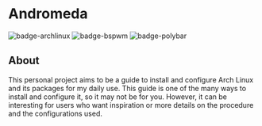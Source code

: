 # Andromeda
![badge-archlinux](https://img.shields.io/badge/Distribution-Arch%20Linux-blue?style=flat-square)
![badge-bspwm](https://img.shields.io/badge/Window%20manager-BSPWM-blueviolet?style=flat-square)
![badge-polybar](https://img.shields.io/badge/Panel-Polybar-red?style=flat-square)

## About
This personal project aims to be a guide to install and configure Arch Linux and its packages for my daily use. This guide is one of the many ways to install and configure it, so it may not be for you. However, it can be interesting for users who want inspiration or more details on the procedure and the configurations used.
